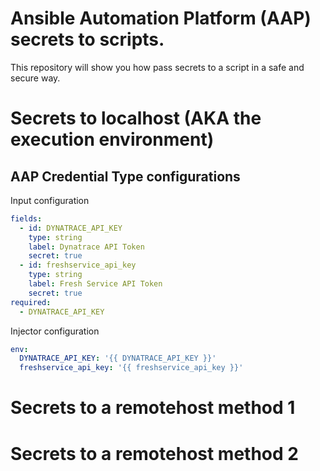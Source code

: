 Ansible Automation Platform (AAP) secrets to scripts.
=========

This repository will show you how pass secrets to a script in a safe and secure way.

Secrets to localhost (AKA the execution environment)
=========
AAP Credential Type configurations
------------
Input configuration
```yaml
fields:
  - id: DYNATRACE_API_KEY
    type: string
    label: Dynatrace API Token
    secret: true
  - id: freshservice_api_key
    type: string
    label: Fresh Service API Token
    secret: true
required:
  - DYNATRACE_API_KEY
```
Injector configuration
```yaml
env:
  DYNATRACE_API_KEY: '{{ DYNATRACE_API_KEY }}'
  freshservice_api_key: '{{ freshservice_api_key }}'
```
Secrets to a remotehost method 1
=========

Secrets to a remotehost method 2
=========